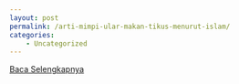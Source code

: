 ```yaml
---
layout: post
permalink: /arti-mimpi-ular-makan-tikus-menurut-islam/
categories:
    - Uncategorized
---
```


[Baca Selengkapnya](/01)